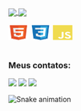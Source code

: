 <div>
  <a href="https://github.com/lucaslopeslima">
    <img align="center" height="160em" src="https://github-readme-stats.vercel.app/api?username=lucaslopeslima&show_icons=true&theme=gotham&include_all_commits=true&count_private=true"/>
  </a>
  <a>
    <img align="center" height="160em" src="https://github-readme-stats.vercel.app/api/top-langs/?username=lucaslopeslima&layout=compact&langs_count=6&theme=gotham"/>
  </a>
</div>
  
<div style="display: inline_block"><br>
  <img align="center" alt="HTML" height="30" width="40" src="https://raw.githubusercontent.com/devicons/devicon/master/icons/html5/html5-original.svg">
  <img align="center" alt="CSS" height="30" width="40" src="https://raw.githubusercontent.com/devicons/devicon/master/icons/css3/css3-original.svg">
  <img align="center" alt="Js" height="30" width="40" src="https://raw.githubusercontent.com/devicons/devicon/master/icons/javascript/javascript-plain.svg">
</div>
 
 <br>
 
  ### Meus contatos:
 
<div> 
  <!-- <a href="https://www.youtube.com/devemdobro" target="_blank"><img src="https://img.shields.io/badge/YouTube-FF0000?style=for-the-badge&logo=youtube&logoColor=white" target="_blank"></a> -->
  <a href="https://twitter.com/LLLima7" target="_blank"><img src="https://img.shields.io/twitter/url?label=Twitter&style=for-the-badge&url=https%3A%2F%2Ftwitter.com%2FLLLima7" target="_blank"></a>
 <!--<a href="https://discord.gg/5DVhGKVf4h" target="_blank"><img src="https://img.shields.io/badge/Discord-7289DA?style=for-the-badge&logo=discord&logoColor=white" target="_blank"></a> -->
  <a href = "mailto:lucaslima.webdev@gmail.com"><img src="https://img.shields.io/badge/-Gmail-%23333?style=for-the-badge&logo=gmail&logoColor=white" target="_blank"></a>
  <a href="https://www.linkedin.com/in/lucaslimawebdev" target="_blank"><img src="https://img.shields.io/badge/-LinkedIn-%230077B5?style=for-the-badge&logo=linkedin&logoColor=white" target="_blank"></a> 
 
  ![Snake animation](https://github.com/lucaslopeslima/lucaslopeslima/blob/output/github-contribution-grid-snake.svg)

</div>
